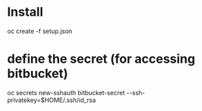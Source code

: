 # Install 
oc create -f setup.json

# define the secret (for accessing bitbucket)
oc secrets new-sshauth bitbucket-secret --ssh-privatekey=$HOME/.ssh/id_rsa

